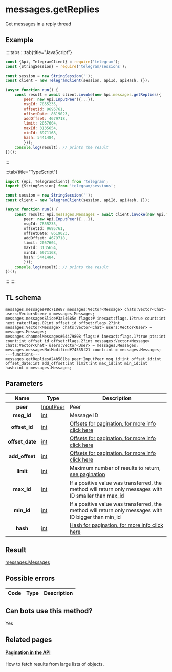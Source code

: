 # messages.getReplies

Get messages in a reply thread

## Example

::::tabs
:::tab{title="JavaScript"}

```js
const {Api, TelegramClient} = require('telegram');
const {StringSession} = require('telegram/sessions');

const session = new StringSession('');
const client = new TelegramClient(session, apiId, apiHash, {});

(async function run() {
    const result = await client.invoke(new Api.messages.getReplies({
		peer: new Api.InputPeer({...}),
		msgId: 7855235,
		offsetId: 9695761,
		offsetDate: 8619023,
		addOffset: 4679718,
		limit: 2057604,
		maxId: 3135654,
		minId: 6971168,
		hash: 5441484,
		}));
    console.log(result); // prints the result
})();

```

:::

:::tab{title="TypeScript"}

```ts
import {Api, TelegramClient} from 'telegram';
import {StringSession} from 'telegram/sessions';

const session = new StringSession('');
const client = new TelegramClient(session, apiId, apiHash, {});

(async function run() {
    const result: Api.messages.Messages = await client.invoke(new Api.messages.getReplies({
		peer: new Api.InputPeer({...}),
		msgId: 7855235,
		offsetId: 9695761,
		offsetDate: 8619023,
		addOffset: 4679718,
		limit: 2057604,
		maxId: 3135654,
		minId: 6971168,
		hash: 5441484,
		}));
    console.log(result); // prints the result
})();

```

:::
::::

## TL schema

```
messages.messages#8c718e87 messages:Vector<Message> chats:Vector<Chat> users:Vector<User> = messages.Messages;
messages.messagesSlice#3a54685e flags:# inexact:flags.1?true count:int next_rate:flags.0?int offset_id_offset:flags.2?int messages:Vector<Message> chats:Vector<Chat> users:Vector<User> = messages.Messages;
messages.channelMessages#64479808 flags:# inexact:flags.1?true pts:int count:int offset_id_offset:flags.2?int messages:Vector<Message> chats:Vector<Chat> users:Vector<User> = messages.Messages;
messages.messagesNotModified#74535f21 count:int = messages.Messages;
---functions---
messages.getReplies#24b581ba peer:InputPeer msg_id:int offset_id:int offset_date:int add_offset:int limit:int max_id:int min_id:int hash:int = messages.Messages;
```

## Parameters

|      Name       | Type                                                  | Description                                                                                            |
| :-------------: | ----------------------------------------------------- | ------------------------------------------------------------------------------------------------------ |
|    **peer**     | [InputPeer](https://core.telegram.org/type/InputPeer) | Peer                                                                                                   |
|   **msg_id**    | [int](https://core.telegram.org/type/int)             | Message ID                                                                                             |
|  **offset_id**  | [int](https://core.telegram.org/type/int)             | [Offsets for pagination, for more info click here](https://core.telegram.org/api/offsets)              |
| **offset_date** | [int](https://core.telegram.org/type/int)             | [Offsets for pagination, for more info click here](https://core.telegram.org/api/offsets)              |
| **add_offset**  | [int](https://core.telegram.org/type/int)             | [Offsets for pagination, for more info click here](https://core.telegram.org/api/offsets)              |
|    **limit**    | [int](https://core.telegram.org/type/int)             | Maximum number of results to return, [see pagination](https://core.telegram.org/api/offsets)           |
|   **max_id**    | [int](https://core.telegram.org/type/int)             | If a positive value was transferred, the method will return only messages with ID smaller than max_id  |
|   **min_id**    | [int](https://core.telegram.org/type/int)             | If a positive value was transferred, the method will return only messages with ID bigger than min_id   |
|    **hash**     | [int](https://core.telegram.org/type/int)             | [Hash for pagination, for more info click here](https://core.telegram.org/api/offsets#hash-generation) |

## Result

[messages.Messages](https://core.telegram.org/type/messages.Messages)

## Possible errors

| Code | Type | Description |
| :--: | ---- | ----------- |

## Can bots use this method?

Yes

## Related pages

#### [Pagination in the API](https://core.telegram.org/api/offsets)

How to fetch results from large lists of objects.
